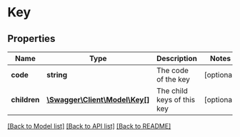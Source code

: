 # Key

## Properties
Name | Type | Description | Notes
------------ | ------------- | ------------- | -------------
**code** | **string** | The code of the key | [optional] 
**children** | [**\Swagger\Client\Model\Key[]**](Key.md) | The child keys of this key | [optional] 

[[Back to Model list]](../README.md#documentation-for-models) [[Back to API list]](../README.md#documentation-for-api-endpoints) [[Back to README]](../README.md)


